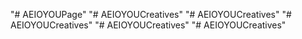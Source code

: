 "# AEIOYOUPage" 
"# AEIOYOUCreatives" 
"# AEIOYOUCreatives" 
"# AEIOYOUCreatives" 
"# AEIOYOUCreatives" 
"# AEIOYOUCreatives" 
